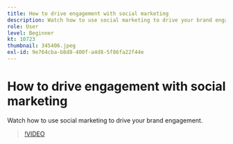 ```yaml
---
title: How to drive engagement with social marketing
description: Watch how to use social marketing to drive your brand engagement.
role: User
level: Beginner
kt: 10723
thumbnail: 345406.jpeg
exl-id: 9e764cba-b8d8-400f-a4d8-5f86fa22f44e
---
```

# How to drive engagement with social marketing

Watch how to use social marketing to drive your brand engagement.

>[!VIDEO](https://video.tv.adobe.com/v/345406/?quality=12&learn=on)
